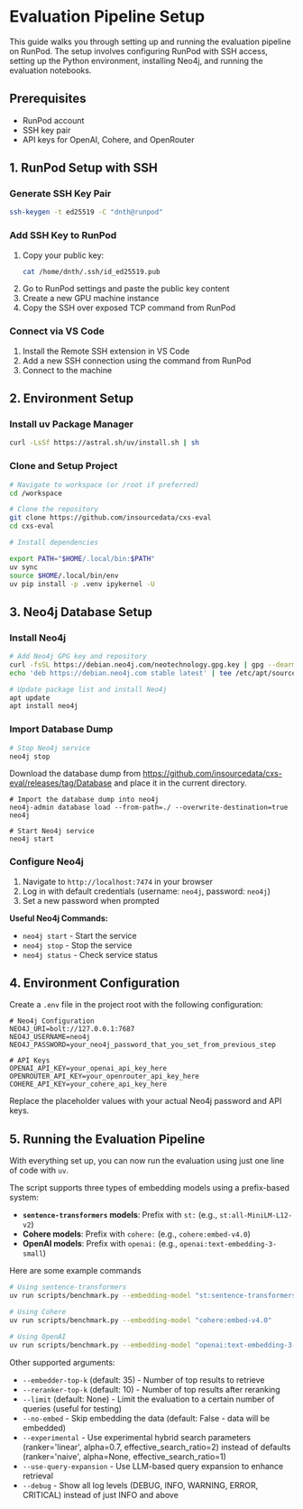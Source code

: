 # Evaluation Pipeline Setup

This guide walks you through setting up and running the evaluation pipeline on RunPod. The setup involves configuring RunPod with SSH access, setting up the Python environment, installing Neo4j, and running the evaluation notebooks.

## Prerequisites

- RunPod account
- SSH key pair
- API keys for OpenAI, Cohere, and OpenRouter

## 1. RunPod Setup with SSH

### Generate SSH Key Pair
```bash
ssh-keygen -t ed25519 -C "dnth@runpod"
```

### Add SSH Key to RunPod
1. Copy your public key:
   ```bash
   cat /home/dnth/.ssh/id_ed25519.pub
   ```
2. Go to RunPod settings and paste the public key content
3. Create a new GPU machine instance
4. Copy the SSH over exposed TCP command from RunPod

### Connect via VS Code
1. Install the Remote SSH extension in VS Code
2. Add a new SSH connection using the command from RunPod
3. Connect to the machine

## 2. Environment Setup

### Install uv Package Manager
```bash
curl -LsSf https://astral.sh/uv/install.sh | sh
```

### Clone and Setup Project
```bash
# Navigate to workspace (or /root if preferred)
cd /workspace

# Clone the repository
git clone https://github.com/insourcedata/cxs-eval
cd cxs-eval

# Install dependencies

export PATH="$HOME/.local/bin:$PATH"
uv sync
source $HOME/.local/bin/env
uv pip install -p .venv ipykernel -U
```

## 3. Neo4j Database Setup

### Install Neo4j
```bash
# Add Neo4j GPG key and repository
curl -fsSL https://debian.neo4j.com/neotechnology.gpg.key | gpg --dearmor -o /etc/apt/trusted.gpg.d/neo4j.gpg
echo 'deb https://debian.neo4j.com stable latest' | tee /etc/apt/sources.list.d/neo4j.list

# Update package list and install Neo4j
apt update
apt install neo4j
```

### Import Database Dump
```bash
# Stop Neo4j service
neo4j stop
```

Download the database dump from https://github.com/insourcedata/cxs-eval/releases/tag/Database and place it in the current directory. 

```
# Import the database dump into neo4j
neo4j-admin database load --from-path=./ --overwrite-destination=true neo4j

# Start Neo4j service
neo4j start
```

### Configure Neo4j
1. Navigate to `http://localhost:7474` in your browser
2. Log in with default credentials (username: `neo4j`, password: `neo4j`)
3. Set a new password when prompted

**Useful Neo4j Commands:**
- `neo4j start` - Start the service
- `neo4j stop` - Stop the service  
- `neo4j status` - Check service status

## 4. Environment Configuration

Create a `.env` file in the project root with the following configuration:

```env
# Neo4j Configuration
NEO4J_URI=bolt://127.0.0.1:7687
NEO4J_USERNAME=neo4j
NEO4J_PASSWORD=your_neo4j_password_that_you_set_from_previous_step

# API Keys
OPENAI_API_KEY=your_openai_api_key_here
OPENROUTER_API_KEY=your_openrouter_api_key_here
COHERE_API_KEY=your_cohere_api_key_here
```

Replace the placeholder values with your actual Neo4j password and API keys.

## 5. Running the Evaluation Pipeline

With everything set up, you can now run the evaluation using just one line of code with `uv`.

The script supports three types of embedding models using a prefix-based system:

- **`sentence-transformers` models**: Prefix with `st:` (e.g., `st:all-MiniLM-L12-v2`)
- **Cohere models**: Prefix with `cohere:` (e.g., `cohere:embed-v4.0`)
- **OpenAI models**: Prefix with `openai:` (e.g., `openai:text-embedding-3-small`)

Here are some example commands

```bash
# Using sentence-transformers
uv run scripts/benchmark.py --embedding-model "st:sentence-transformers/all-MiniLM-L12-v2"

# Using Cohere
uv run scripts/benchmark.py --embedding-model "cohere:embed-v4.0"

# Using OpenAI
uv run scripts/benchmark.py --embedding-model "openai:text-embedding-3-small"
```

Other supported arguments:
- `--embedder-top-k` (default: 35) - Number of top results to retrieve
- `--reranker-top-k` (default: 10) - Number of top results after reranking
- `--limit` (default: None) - Limit the evaluation to a certain number of queries (useful for testing)
- `--no-embed` - Skip embedding the data (default: False - data will be embedded)
- `--experimental` - Use experimental hybrid search parameters (ranker='linear', alpha=0.7, effective_search_ratio=2) instead of defaults (ranker='naive', alpha=None, effective_search_ratio=1)
- `--use-query-expansion` - Use LLM-based query expansion to enhance retrieval
- `--debug` - Show all log levels (DEBUG, INFO, WARNING, ERROR, CRITICAL) instead of just INFO and above
